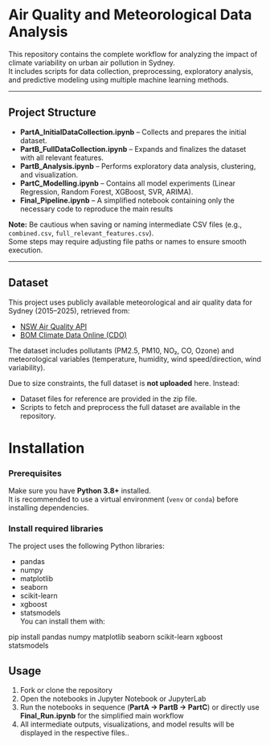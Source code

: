 # Air Quality and Meteorological Data Analysis

This repository contains the complete workflow for analyzing the impact of climate variability on urban air pollution in Sydney.  
It includes scripts for data collection, preprocessing, exploratory analysis, and predictive modeling using multiple machine learning methods.

---

## Project Structure

- **PartA_InitialDataCollection.ipynb** – Collects and prepares the initial dataset.  
- **PartB_FullDataCollection.ipynb** – Expands and finalizes the dataset with all relevant features.  
- **PartB_Analysis.ipynb** – Performs exploratory data analysis, clustering, and visualization.  
- **PartC_Modelling.ipynb** – Contains all model experiments (Linear Regression, Random Forest, XGBoost, SVR, ARIMA).  
- **Final_Pipeline.ipynb** – A simplified notebook containing only the necessary code to reproduce the main results 

**Note:** Be cautious when saving or naming intermediate CSV files (e.g., `combined.csv`, `full_relevant_features.csv`).  
Some steps may require adjusting file paths or names to ensure smooth execution.

---
## Dataset

This project uses publicly available meteorological and air quality data for Sydney (2015–2025), retrieved from:

- [NSW Air Quality API](https://www.airquality.nsw.gov.au/air-quality-data-services/air-quality-api)  
- [BOM Climate Data Online (CDO)](http://www.bom.gov.au/climate/data/)  

The dataset includes pollutants (PM2.5, PM10, NO₂, CO, Ozone) and meteorological variables (temperature, humidity, wind speed/direction, wind variability).  

Due to size constraints, the full dataset is **not uploaded** here. Instead:  
- Dataset files for reference are provided in the zip file.
- Scripts to fetch and preprocess the full dataset are available in the repository.  

# Installation

### Prerequisites
Make sure you have **Python 3.8+** installed.  
It is recommended to use a virtual environment (`venv` or `conda`) before installing dependencies.

### Install required libraries
The project uses the following Python libraries:

- pandas  
- numpy  
- matplotlib  
- seaborn  
- scikit-learn  
- xgboost  
- statsmodels  
You can install them with:

pip install pandas numpy matplotlib seaborn scikit-learn xgboost statsmodels
## Usage

1. Fork or clone the repository  
2. Open the notebooks in Jupyter Notebook or JupyterLab  
3. Run the notebooks in sequence (**PartA → PartB → PartC**) or directly use **Final_Run.ipynb** for the simplified main workflow  
4. All intermediate outputs, visualizations, and model results will be displayed in the respective files..

